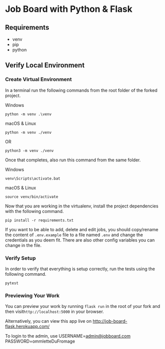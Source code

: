 # Job Board with Python & Flask

## Requirements

- venv
- pip
- python

## Verify Local Environment

### Create Virtual Environment

In a terminal run the following commands from the root folder of the forked project.

Windows

```
python -m venv .\venv
```

macOS & Linux

```
python -m venv ./venv
```

OR

```
python3 -m venv ./venv
```

Once that completes, also run this command from the same folder.

Windows

```
venv\Scripts\activate.bat
```

macOS & Linux

```
source venv/bin/activate
```

Now that you are working in the virtualenv, install the project dependencies with the following command.

```
pip install -r requirements.txt
```

If you want to be able to add, delete and edit jobs, you should copy/rename the content of `.env.example` file to a file named `.env` and change the credentials as you deem fit. There are also other config variables you can change in the file.

### Verify Setup

In order to verify that everything is setup correctly, run the tests using the following command.

```
pytest
```

### Previewing Your Work

You can preview your work by running `flask run` in the root of your fork and then visit`http://localhost:5000` in your browser.

Alternatively, you can view this app live on http://job-board-flask.herokuapp.com/

To login to the admin, use
USERNAME=admin@jobboard.com
PASSWORD=ommletteDuFromage
